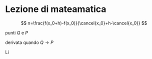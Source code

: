 # Lezione di mateamatica

$$
n=\frac{f(x_0+h)-f(x_0)}{\cancel{x_0}+h-\cancel{x_0}}
$$

punti $Q$ e $P$

derivata 
quando
$Q \to P$


Li
<!--stackedit_data:
eyJoaXN0b3J5IjpbLTYyNTcyMjk1MV19
-->